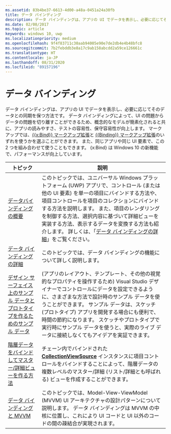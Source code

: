 ```yaml
---
ms.assetid: 83b4be37-6613-4d00-a48a-0451a24a30fb
title: データ バインディング
description: データ バインディングは、アプリの UI でデータを表示し、必要に応じてそのデータとの同期を保つ方法です。
ms.date: 02/08/2017
ms.topic: article
keywords: windows 10, uwp
ms.localizationpriority: medium
ms.openlocfilehash: 9f4f83711c30aab94005e90e7de2db4e4b48bfc8
ms.sourcegitcommit: 7b2febddb3e8a17c9ab158abcdd2a59ce126661c
ms.translationtype: HT
ms.contentlocale: ja-JP
ms.lasthandoff: 08/31/2020
ms.locfileid: "89157196"
---
```

# <a name="data-binding"></a>データ バインディング

データ バインディングは、アプリの UI でデータを表示し、必要に応じてそのデータとの同期を保つ方法です。 データ バインディングによって、UI の問題からデータの問題を切り離すことができるため、概念的なモデルが簡素化されると共に、アプリの読みやすさ、テストの容易性、保守容易性が向上します。 マークアップでは、[{{x:Bind}} マークアップ拡張](../xaml-platform/x-bind-markup-extension.md)と [{{Binding}} マークアップ拡張](../xaml-platform/binding-markup-extension.md)のいずれを使うかを選ぶことができます。 また、同じアプリや同じ UI 要素で、この 2 つを組み合わせて使うこともできます。 {x:Bind} は Windows 10 の新機能で、パフォーマンスが向上しています。

| トピック | 説明 |
|-------|-------------|
| [データバインディングの概要](data-binding-quickstart.md) | このトピックでは、ユニバーサル Windows プラットフォーム (UWP) アプリで、コントロール (または他の UI 要素) を単一の項目にバインドする方法や、項目コントロールを項目のコレクションにバインドする方法を説明します。 また、項目のレンダリングを制御する方法、選択内容に基づいて詳細ビューを実装する方法、表示するデータを変換する方法も紹介します。 詳しくは、「[データ バインディングの詳細](data-binding-in-depth.md)」をご覧ください。 | 
| [データ バインディングの詳細](data-binding-in-depth.md) | このトピックでは、データ バインディングの機能について詳しく説明します。 |
| [デザイン サーフェイス上のサンプル データとプロトタイプを作るためのサンプル データ](displaying-data-in-the-designer.md) | (アプリのレイアウト、テンプレート、その他の視覚的なプロパティを操作するため) Visual Studio デザイナーでコントロールにデータを設定できるように、さまざまな方法で設計時のサンプル データを使うことができます。 サンプル データは、スケッチ (プロトタイプ) アプリを開発する場合にも便利で、時間の節約になります。 スケッチやプロトタイプで実行時にサンプル データを使うと、実際のライブ データに接続しなくてもアイデアを実証できます。 |
| [階層データをバインドしてマスター/詳細ビューを作る方法](how-to-bind-to-hierarchical-data-and-create-a-master-details-view.md) | チェーン内でバインドされた [<strong>CollectionViewSource</strong>](/uwp/api/Windows.UI.Xaml.Data.CollectionViewSource) インスタンスに項目コントロールをバインドすることによって、階層データの複数レベルのマスター/詳細 (リスト/詳細とも呼ばれる) ビューを作成することができます。 |
| [データ バインディングと MVVM](data-binding-and-mvvm.md) | このトピックでは、Model-View-ViewModel (MVVM) UI アーキテクチャの設計パターンについて説明します。 データ バインディングは MVVM の中核に位置し、これにより UI コードと UI 以外のコードの間の疎結合が実現されます。 |